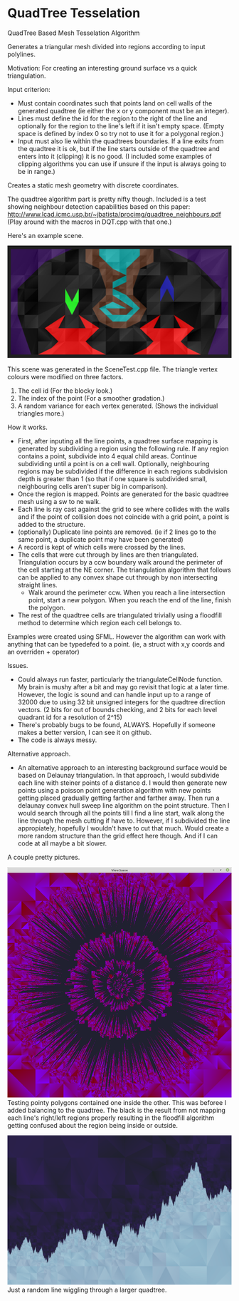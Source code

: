 # QuadTree Tesselation
QuadTree Based Mesh Tesselation Algorithm

Generates a triangular mesh divided into regions according to input polylines.

Motivation: For creating an interesting ground surface vs a quick triangulation.

Input criterion:
  * Must contain coordinates such that points land on cell walls of the generated quadtree (ie either the x or y component must be an integer).
  * Lines must define the id for the region to the right of the line and optionally for the region to the line's left if it isn't empty space. (Empty space is defined by index 0 so try not to use it for a polygonal region.)
  * Input must also lie within the quadtrees boundaries.  If a line exits from the quadtree it is ok, but if the line starts outside of the quadtree and enters into it (clipping) it is no good. (I included some examples of clipping algorithms you can use if unsure if the input is always going to be in range.)
  
 Creates a static mesh geometry with discrete coordinates.
 
 The quadtree algorithm part is pretty nifty though.  Included is a test showing neighbour detection capabilities based on this paper: http://www.lcad.icmc.usp.br/~jbatista/procimg/quadtree_neighbours.pdf  (Play around with the macros in DQT.cpp with that one.)
 
Here's an example scene.

<img src=Pics/SceneTest.png></img>

This scene was generated in the SceneTest.cpp file.  The triangle vertex colours were modified on three factors.
1. The cell id (For the blocky look.)
2. The index of the point (For a smoother gradation.)
3. A random variance for each vertex generated.  (Shows the individual triangles more.)
  
How it works.
  * First, after inputing all the line points, a quadtree surface mapping is generated by subdividing a region using the following rule.  If any region contains a point, subdivide into 4 equal child areas.  Continue subdividing until a point is on a cell wall.  Optionally, neighbouring regions may be subdivided if the difference in each regions subdivision depth is greater than 1 (so that if one square is subdivided small, neighbouring cells aren't super big in comparison).
  * Once the region is mapped.  Points are generated for the basic quadtree mesh using a sw to ne walk.
  * Each line is ray cast against the grid to see where collides with the walls and if the point of collision does not coincide with a grid point, a point is added to the structure.
  * (optionally) Duplicate line points are removed.  (ie if 2 lines go to the same point, a duplicate point may have been generated)
  * A record is kept of which cells were crossed by the lines.
  * The cells that were cut through by lines are then triangulated.  Triangulation occurs by a ccw boundary walk around the perimeter of the cell starting at the NE corner.  The triangulation algorithm that follows can be applied to any convex shape cut through by non intersecting straight lines.
    * Walk around the perimeter ccw.  When you reach a line intersection point, start a new polygon.  When you reach the end of the line, finish the polygon.
  * The rest of the quadtree cells are triangulated trivially using a floodfill method to determine which region each cell belongs to.
  
  Examples were created using SFML.  However the algorithm can work with anything that can be typedefed to a point.  (ie, a struct with x,y coords and an overriden + operator)
  
Issues.
  * Could always run faster, particularly the triangulateCellNode function.  My brain is mushy after a bit and may go revisit that logic at a later time.  However, the logic is sound and can handle input up to a range of 32000 due to using 32 bit unsigned integers for the quadtree direction vectors.  (2 bits for out of bounds checking, and 2 bits for each level quadrant id for a resolution of 2^15)
  * There's probably bugs to be found, ALWAYS.  Hopefully if someone makes a better version, I can see it on github.
  * The code is always messy.

Alternative approach.
  * An alternative approach to an interesting background surface would be based on Delaunay triangulation.  In that approach, I would subdivide each line with steiner points of a distance d.  I would then generate new points using a poisson point generation algorithm with new points getting placed gradually getting farther and farther away.  Then run a delaunay convex hull sweep line algorithm on the point structure.  Then I would search through all the points till I find a line start, walk along the line through the mesh cutting if have to.  However, if I subdivided the line appropiately, hopefully I wouldn't have to cut that much.  Would create a more random structure than the grid effect here though.  And if I can code at all maybe a bit slower.

A couple pretty pictures.

<img src=Pics/PrettyAccident.png></img>
Testing pointy polygons contained one inside the other.  This was beforee I added balancing to the quadtree.  The black is the result from not mapping each line's right/left regions properly resulting in the floodfill algorithm getting confused about the region being inside or outside.

<img src=Pics/MountainScene.png></img>
Just a random line wiggling through a larger quadtree.
 
